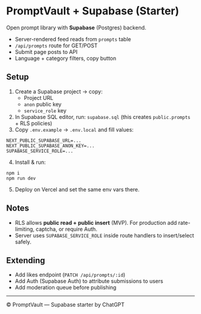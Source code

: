 # PromptVault + Supabase (Starter)

Open prompt library with **Supabase** (Postgres) backend.
- Server-rendered feed reads from `prompts` table
- `/api/prompts` route for GET/POST
- Submit page posts to API
- Language + category filters, copy button

## Setup
1. Create a Supabase project → copy:
   - Project URL
   - `anon` public key
   - `service_role` key
2. In Supabase SQL editor, run: `supabase.sql` (this creates `public.prompts` + RLS policies)
3. Copy `.env.example` → `.env.local` and fill values:
```
NEXT_PUBLIC_SUPABASE_URL=...
NEXT_PUBLIC_SUPABASE_ANON_KEY=...
SUPABASE_SERVICE_ROLE=...
```
4. Install & run:
```
npm i
npm run dev
```
5. Deploy on Vercel and set the same env vars there.

## Notes
- RLS allows **public read + public insert** (MVP). For production add rate-limiting, captcha, or require Auth.
- Server uses `SUPABASE_SERVICE_ROLE` inside route handlers to insert/select safely.

## Extending
- Add likes endpoint (`PATCH /api/prompts/:id`)
- Add Auth (Supabase Auth) to attribute submissions to users
- Add moderation queue before publishing

---
© PromptVault — Supabase starter by ChatGPT
